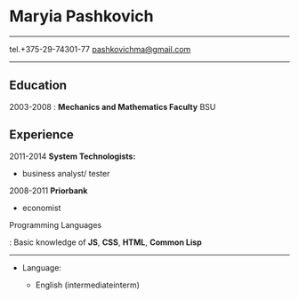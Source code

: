 Maryia Pashkovich
=================

-----------------------     ----------------------------
tel.+375-29-74301-77            pashkovichma@gmail.com
-----------------------     ----------------------------

Education
---------

2003-2008
:   **Mechanics and Mathematics Faculty** BSU


Experience
----------

2011-2014
**System Technologists:**

* business analyst/ tester

2008-2011
**Priorbank**

* economist

Programming Languages

:   Basic knowledge of **JS**, **CSS**, **HTML**, **Common Lisp**

[ref]: https://github.com/pashkovichma

----------------------------------------

* Language:

     * English (intermediateinterm)